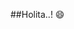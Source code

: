 ##Holita..! :smile:



<!---
ecidr/ecidr is a ✨ special ✨ repository because its `README.md` (this file) appears on your GitHub profile.
You can click the Preview link to take a look at your changes.
--->

